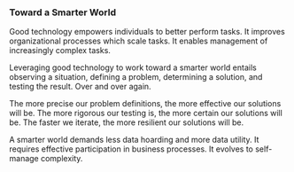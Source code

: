 ### Toward a Smarter World

Good technology empowers individuals to better perform tasks. It improves organizational processes which scale tasks. It enables management of increasingly complex tasks.

Leveraging good technology to work toward a smarter world entails observing a situation, defining a problem, determining a solution, and testing the result. Over and over again.

The more precise our problem definitions, the more effective our solutions will be. The more rigorous our testing is, the more certain our solutions will be. The faster we iterate, the more resilient our solutions will be.

A smarter world demands less data hoarding and more data utility. It requires effective participation in business processes. It evolves to self-manage complexity.